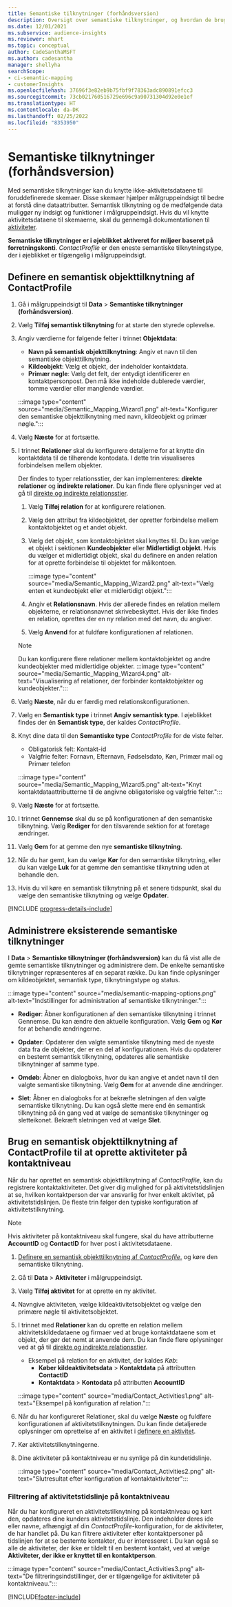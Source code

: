 ```yaml
---
title: Semantiske tilknytninger (forhåndsversion)
description: Oversigt over semantiske tilknytninger, og hvordan de bruges.
ms.date: 12/01/2021
ms.subservice: audience-insights
ms.reviewer: mhart
ms.topic: conceptual
author: CadeSanthaMSFT
ms.author: cadesantha
manager: shellyha
searchScope:
- ci-semantic-mapping
- customerInsights
ms.openlocfilehash: 37696f3e82eb9b75fbf9f78363adc890891efcc3
ms.sourcegitcommit: 73cb021760516729e696c9a90731304d92e0e1ef
ms.translationtype: HT
ms.contentlocale: da-DK
ms.lasthandoff: 02/25/2022
ms.locfileid: "8353950"
---
```

# <a name="semantic-mappings-preview"></a>Semantiske tilknytninger (forhåndsversion)

Med semantiske tilknytninger kan du knytte ikke-aktivitetsdataene til foruddefinerede skemaer. Disse skemaer hjælper målgruppeindsigt til bedre at forstå dine dataattributter. Semantisk tilknytning og de medfølgende data muliggør ny indsigt og funktioner i målgruppeindsigt. Hvis du vil knytte aktivitetsdataene til skemaerne, skal du gennemgå dokumentationen til [aktiviteter](activities.md).

**Semantiske tilknytninger er i øjeblikket aktiveret for miljøer baseret på forretningskonti**. *ContactProfile* er den eneste semantiske tilknytningstype, der i øjeblikket er tilgængelig i målgruppeindsigt.

## <a name="define-a-contactprofile-semantic-entity-mapping"></a>Definere en semantisk objekttilknytning af ContactProfile

1. Gå i målgruppeindsigt til **Data** > **Semantiske tilknytninger (forhåndsversion)**.

1. Vælg **Tilføj semantisk tilknytning** for at starte den styrede oplevelse.

1. Angiv værdierne for følgende felter i trinnet **Objektdata**:

   - **Navn på semantisk objekttilknytning**: Angiv et navn til den semantiske objekttilknytning.
   - **Kildeobjekt**: Vælg et objekt, der indeholder kontaktdata.
   - **Primær nøgle**: Vælg det felt, der entydigt identificerer en kontaktpersonpost. Den må ikke indeholde dublerede værdier, tomme værdier eller manglende værdier.

   :::image type="content" source="media/Semantic_Mapping_Wizard1.png" alt-text="Konfigurer den semantiske objekttilknytning med navn, kildeobjekt og primær nøgle.":::

1. Vælg **Næste** for at fortsætte.

1. I trinnet **Relationer** skal du konfigurere detaljerne for at knytte din kontaktdata til de tilhørende kontodata. I dette trin visualiseres forbindelsen mellem objekter.  

   Der findes to typer relationsstier, der kan implementeres: **direkte relationer** og **indirekte relationer**. Du kan finde flere oplysninger ved at gå til [direkte og indirekte relationsstier](relationships.md#relationship-paths).

   1. Vælg **Tilføj relation** for at konfigurere relationen.
   1. Vælg den attribut fra kildeobjektet, der opretter forbindelse mellem kontaktobjektet og et andet objekt.
   1. Vælg det objekt, som kontaktobjektet skal knyttes til. Du kan vælge et objekt i sektionen **Kundeobjekter** eller **Midlertidigt objekt**. Hvis du vælger et midlertidigt objekt, skal du definere en anden relation for at oprette forbindelse til objektet for målkontoen.

      :::image type="content" source="media/Semantic_Mapping_Wizard2.png" alt-text="Vælg enten et kundeobjekt eller et midlertidigt objekt.":::

   1. Angiv et **Relationsnavn**. Hvis der allerede findes en relation mellem objekterne, er relationsnavnet skrivebeskyttet. Hvis der ikke findes en relation, oprettes der en ny relation med det navn, du angiver.
   1. Vælg **Anvend** for at fuldføre konfigurationen af relationen.

   > [!NOTE]
   > Du kan konfigurere flere relationer mellem kontaktobjektet og andre kundeobjekter med midlertidige objekter.
   >  :::image type="content" source="media/Semantic_Mapping_Wizard4.png" alt-text="Visualisering af relationer, der forbinder kontaktobjekter og kundeobjekter.":::

1. Vælg **Næste**, når du er færdig med relationskonfigurationen.

1. Vælg en **Semantisk type** i trinnet **Angiv semantisk type**. I øjeblikket findes der én **Semantisk type**, der kaldes *ContactProfile*.

1. Knyt dine data til den **Semantiske type** *ContactProfile* for de viste felter.
   - Obligatorisk felt: Kontakt-id
   - Valgfrie felter: Fornavn, Efternavn, Fødselsdato, Køn, Primær mail og Primær telefon

   :::image type="content" source="media/Semantic_Mapping_Wizard5.png" alt-text="Knyt kontaktdataattributterne til de angivne obligatoriske og valgfrie felter.":::

1. Vælg **Næste** for at fortsætte.

1. I trinnet **Gennemse** skal du se på konfigurationen af den semantiske tilknytning. Vælg **Rediger** for den tilsvarende sektion for at foretage ændringer.

1. Vælg **Gem** for at gemme den nye **semantiske tilknytning**.

1. Når du har gemt, kan du vælge **Kør** for den semantiske tilknytning, eller du kan vælge **Luk** for at gemme den semantiske tilknytning uden at behandle den.

1. Hvis du vil køre en semantisk tilknytning på et senere tidspunkt, skal du vælge den semantiske tilknytning og vælge **Opdater**.

[!INCLUDE [progress-details-include](../includes/progress-details-pane.md)]

## <a name="manage-existing-semantic-mappings"></a>Administrere eksisterende semantiske tilknytninger

I **Data** > **Semantiske tilknytninger (forhåndsversion)** kan du få vist alle de gemte semantiske tilknytninger og administrere dem. De enkelte semantiske tilknytninger repræsenteres af en separat række. Du kan finde oplysninger om kildeobjektet, semantisk type, tilknytningstype og status.

:::image type="content" source="media/semantic-mapping-options.png" alt-text="Indstillinger for administration af semantiske tilknytninger.":::

- **Rediger**: Åbner konfigurationen af den semantiske tilknytning i trinnet Gennemse. Du kan ændre den aktuelle konfiguration. Vælg **Gem** og **Kør** for at behandle ændringerne.

- **Opdater**: Opdaterer den valgte semantiske tilknytning med de nyeste data fra de objekter, der er en del af konfigurationen. Hvis du opdaterer en bestemt semantisk tilknytning, opdateres alle semantiske tilknytninger af samme type.

- **Omdøb**: Åbner en dialogboks, hvor du kan angive et andet navn til den valgte semantiske tilknytning. Vælg **Gem** for at anvende dine ændringer.

- **Slet**: Åbner en dialogboks for at bekræfte sletningen af den valgte semantiske tilknytning. Du kan også slette mere end én semantisk tilknytning på én gang ved at vælge de semantiske tilknytninger og sletteikonet. Bekræft sletningen ved at vælge **Slet**.

## <a name="use-a-contactprofile-semantic-entity-mapping-to-create-contact-level-activities"></a>Brug en semantisk objekttilknytning af ContactProfile til at oprette aktiviteter på kontaktniveau

Når du har oprettet en semantisk objekttilknytning af *ContactProfile*, kan du registrere kontaktaktiviteter. Det giver dig mulighed for på aktivitetstidslinjen at se, hvilken kontaktperson der var ansvarlig for hver enkelt aktivitet, på aktivitetstidslinjen. De fleste trin følger den typiske konfiguration af aktivitetstilknytning.

   > [!NOTE]
   > Hvis aktiviteter på kontaktniveau skal fungere, skal du have attributterne **AccountID** og **ContactID** for hver post i aktivitetsdataene.

1. [Definere en semantisk objekttilknytning af *ContactProfile*.](#define-a-contactprofile-semantic-entity-mapping) og køre den semantiske tilknytning.

1. Gå til **Data** > **Aktiviteter** i målgruppeindsigt.

1. Vælg **Tilføj aktivitet** for at oprette en ny aktivitet.

1. Navngive aktiviteten, vælge kildeaktivitetsobjektet og vælge den primære nøgle til aktivitetsobjektet.

1. I trinnet med **Relationer** kan du oprette en relation mellem aktivitetskildedataene og firmaer ved at bruge kontaktdataene som et objekt, der gør det nemt at anvende dem. Du kan finde flere oplysninger ved at gå til [direkte og indirekte relationsstier](relationships.md#relationship-paths).
   - Eksempel på relation for en aktivitet, der kaldes *Køb*:
      - **Køber kildeaktivitetsdata** > **Kontaktdata** på attributten **ContactID**
      - **Kontaktdata** > **Kontodata** på attributten **AccountID**

   :::image type="content" source="media/Contact_Activities1.png" alt-text="Eksempel på konfiguration af relation.":::

1. Når du har konfigureret Relationer, skal du vælge **Næste** og fuldføre konfigurationen af aktivitetstilknytningen. Du kan finde detaljerede oplysninger om oprettelse af en aktivitet i [definere en aktivitet](activities.md).

1. Kør aktivitetstilknytningerne.

1. Dine aktiviteter på kontaktniveau er nu synlige på din kundetidslinje.

   :::image type="content" source="media/Contact_Activities2.png" alt-text="Slutresultat efter konfiguration af kontaktaktiviteter":::

### <a name="contact-level-activity-timeline-filtering"></a>Filtrering af aktivitetstidslinje på kontaktniveau

Når du har konfigureret en aktivitetstilknytning på kontaktniveau og kørt den, opdateres dine kunders aktivitetstidslinje. Den indeholder deres ide eller navne, afhængigt af din *ContactProfile*-konfiguration, for de aktiviteter, de har handlet på. Du kan filtrere aktiviteter efter kontaktpersoner på tidslinjen for at se bestemte kontakter, du er interesseret i. Du kan også se alle de aktiviteter, der ikke er tildelt til en bestemt kontakt, ved at vælge **Aktiviteter, der ikke er knyttet til en kontaktperson**.

   :::image type="content" source="media/Contact_Activities3.png" alt-text="De filtreringsindstillinger, der er tilgængelige for aktiviteter på kontaktniveau.":::

[!INCLUDE[footer-include](../includes/footer-banner.md)]
